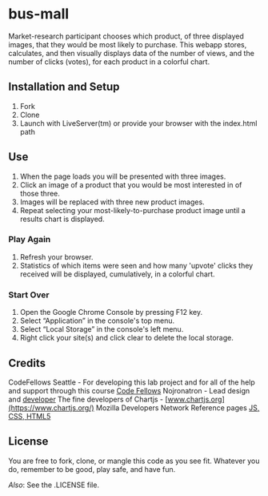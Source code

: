# bus-mall

Market-research participant chooses which product, of three displayed images, that they would be most likely to purchase. This webapp stores, calculates, and then visually displays data of the number of views, and the number of clicks (votes), for each product in a colorful chart.

## Installation and Setup

1. Fork
2. Clone
3. Launch with LiveServer(tm) or provide your browser with the index.html path

## Use

1. When the page loads you will be presented with three images.  
2. Click an image of a product that you would be most interested in of those three.  
3. Images will be replaced with three new product images.
4. Repeat selecting your most-likely-to-purchase product image until a results chart is displayed.  

### Play Again

1. Refresh your browser.
1. Statistics of which items were seen and how many 'upvote' clicks they received will be displayed, cumulatively, in a colorful chart.

### Start Over

1. Open the Google Chrome Console by pressing F12 key.
2. Select “Application” in the console's top menu.
3. Select “Local Storage” in the console's left menu.
4. Right click your site(s) and click clear to delete the local storage.

## Credits

CodeFellows Seattle - For developing this lab project and for all of the help and support through this course [Code Fellows](https://www.codefellows.com)
Nojronatron - Lead design and [developer](https://github.com/nojronatron)
The fine developers of Chartjs - [www.chartjs.org](https://www.chartjs.org/)
Mozilla Developers Network Reference pages [JS, CSS, HTML5](https://developer.mozilla.org/en-US/docs/Web)

## License

You are free to fork, clone, or mangle this code as you see fit. Whatever you do, remember to be good, play safe, and have fun.

*Also*: See the .LICENSE file.
